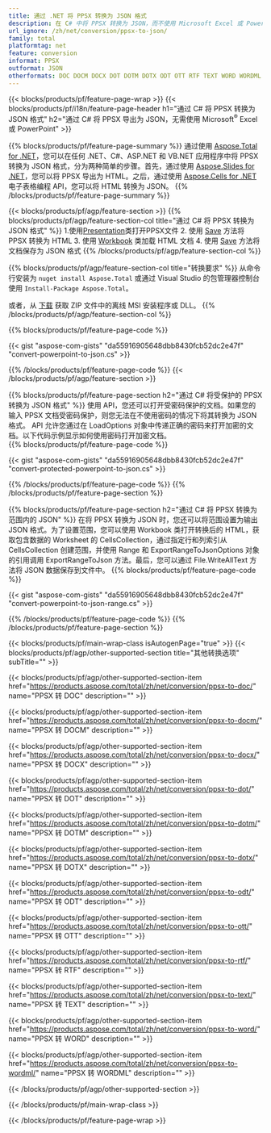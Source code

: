 ```yaml
---
title: 通过 .NET 将 PPSX 转换为 JSON 格式
description: 在 C# 中将 PPSX 转换为 JSON，而不使用 Microsoft Excel 或 Powerpoint
url_ignore: /zh/net/conversion/ppsx-to-json/
family: total
platformtag: net
feature: conversion
informat: PPSX
outformat: JSON
otherformats: DOC DOCM DOCX DOT DOTM DOTX ODT OTT RTF TEXT WORD WORDML
---
```

{{< blocks/products/pf/feature-page-wrap >}}
{{< blocks/products/pf/i18n/feature-page-header h1="通过 C# 将 PPSX 转换为 JSON 格式" h2="通过 C# 将 PPSX 导出为 JSON，无需使用 Microsoft<sup>&reg;</sup> Excel 或 PowerPoint" >}}

{{% blocks/products/pf/feature-page-summary %}}
通过使用 [Aspose.Total for .NET](https://products.aspose.com/total/net/)，您可以在任何 .NET、C#、ASP.NET 和 VB.NET 应用程序中将 PPSX 转换为 JSON 格式，分为两种简单的步骤。首先，通过使用 [Aspose.Slides for .NET](https://products.aspose.com/slides/net/)，您可以将 PPSX 导出为 HTML。之后，通过使用 [Aspose.Cells for .NET](https://products.aspose.com/cells/net/) 电子表格编程 API，您可以将 HTML 转换为 JSON。
{{% /blocks/products/pf/feature-page-summary  %}}

{{< blocks/products/pf/agp/feature-section >}}
{{% blocks/products/pf/agp/feature-section-col title="通过 C# 将 PPSX 转换为 JSON 格式" %}}
1.使用[Presentation](https://apireference.aspose.com/slides/net/aspose.slides/presentation)类打开PPSX文件
2. 使用 [Save](https://apireference.aspose.com/slides/net/aspose.slides.presentation/save/methods/5) 方法将 PPSX 转换为 HTML
3. 使用 [Workbook](https://apireference.aspose.com/cells/net/aspose.cells/workbook) 类加载 HTML 文档
4. 使用 [Save](https://apireference.aspose.com/cells/net/aspose.cells.workbook/save/methods/4) 方法将文档保存为 JSON 格式
{{% /blocks/products/pf/agp/feature-section-col %}}

{{% blocks/products/pf/agp/feature-section-col title="转换要求" %}}
从命令行安装为 ```nuget install Aspose.Total``` 或通过 Visual Studio 的包管理器控制台使用 ```Install-Package Aspose.Total```。

或者，从 [下载](https://downloads.aspose.com/total/net) 获取 ZIP 文件中的离线 MSI 安装程序或 DLL。
{{% /blocks/products/pf/agp/feature-section-col %}}

{{% blocks/products/pf/feature-page-code %}}

{{< gist "aspose-com-gists" "da55916905648dbb8430fcb52dc2e47f" "convert-powerpoint-to-json.cs" >}}


{{% /blocks/products/pf/feature-page-code %}}
{{< /blocks/products/pf/agp/feature-section >}}

{{% blocks/products/pf/feature-page-section  h2="通过 C# 将受保护的 PPSX 转换为 JSON 格式" %}}
使用 API，您还可以打开受密码保护的文档。如果您的输入 PPSX 文档受密码保护，则您无法在不使用密码的情况下将其转换为 JSON 格式。 API 允许您通过在 LoadOptions 对象中传递正确的密码来打开加密的文档。以下代码示例显示如何使用密码打开加密文档。  
{{% blocks/products/pf/feature-page-code %}}

{{< gist "aspose-com-gists" "da55916905648dbb8430fcb52dc2e47f" "convert-protected-powerpoint-to-json.cs" >}}

{{% /blocks/products/pf/feature-page-code  %}}
{{% /blocks/products/pf/feature-page-section %}}

{{% blocks/products/pf/feature-page-section  h2="通过 C# 将 PPSX 转换为范围内的 JSON" %}}
在将 PPSX 转换为 JSON 时，您还可以将范围设置为输出 JSON 格式。为了设置范围，您可以使用 Workbook 类打开转换后的 HTML，获取包含数据的 Worksheet 的 CellsCollection，通过指定行和列索引从 CellsCollection 创建范围，并使用 Range 和 ExportRangeToJsonOptions 对象的引用调用 ExportRangeToJson 方法。最后，您可以通过 File.WriteAllText 方法将 JSON 数据保存到文件中。 
{{% blocks/products/pf/feature-page-code %}}

{{< gist "aspose-com-gists" "da55916905648dbb8430fcb52dc2e47f" "convert-powerpoint-to-json-range.cs" >}}

{{% /blocks/products/pf/feature-page-code  %}}
{{% /blocks/products/pf/feature-page-section %}}

{{< blocks/products/pf/main-wrap-class isAutogenPage="true" >}}
{{< blocks/products/pf/agp/other-supported-section title="其他转换选项" subTitle="" >}}

{{< blocks/products/pf/agp/other-supported-section-item href="https://products.aspose.com/total/zh/net/conversion/ppsx-to-doc/" name="PPSX 转 DOC" description="" >}}

{{< blocks/products/pf/agp/other-supported-section-item href="https://products.aspose.com/total/zh/net/conversion/ppsx-to-docm/" name="PPSX 转 DOCM" description="" >}}

{{< blocks/products/pf/agp/other-supported-section-item href="https://products.aspose.com/total/zh/net/conversion/ppsx-to-docx/" name="PPSX 转 DOCX" description="" >}}

{{< blocks/products/pf/agp/other-supported-section-item href="https://products.aspose.com/total/zh/net/conversion/ppsx-to-dot/" name="PPSX 转 DOT" description="" >}}

{{< blocks/products/pf/agp/other-supported-section-item href="https://products.aspose.com/total/zh/net/conversion/ppsx-to-dotm/" name="PPSX 转 DOTM" description="" >}}

{{< blocks/products/pf/agp/other-supported-section-item href="https://products.aspose.com/total/zh/net/conversion/ppsx-to-dotx/" name="PPSX 转 DOTX" description="" >}}

{{< blocks/products/pf/agp/other-supported-section-item href="https://products.aspose.com/total/zh/net/conversion/ppsx-to-odt/" name="PPSX 转 ODT" description="" >}}

{{< blocks/products/pf/agp/other-supported-section-item href="https://products.aspose.com/total/zh/net/conversion/ppsx-to-ott/" name="PPSX 转 OTT" description="" >}}

{{< blocks/products/pf/agp/other-supported-section-item href="https://products.aspose.com/total/zh/net/conversion/ppsx-to-rtf/" name="PPSX 转 RTF" description="" >}}

{{< blocks/products/pf/agp/other-supported-section-item href="https://products.aspose.com/total/zh/net/conversion/ppsx-to-text/" name="PPSX 转 TEXT" description="" >}}

{{< blocks/products/pf/agp/other-supported-section-item href="https://products.aspose.com/total/zh/net/conversion/ppsx-to-word/" name="PPSX 转 WORD" description="" >}}

{{< blocks/products/pf/agp/other-supported-section-item href="https://products.aspose.com/total/zh/net/conversion/ppsx-to-wordml/" name="PPSX 转 WORDML" description="" >}}



{{< /blocks/products/pf/agp/other-supported-section >}}

{{< /blocks/products/pf/main-wrap-class >}}

{{< /blocks/products/pf/feature-page-wrap >}}